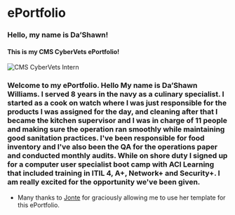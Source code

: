 # ePortfolio
### Hello, my name is Da’Shawn!
#### This is my CMS CyberVets ePortfolio!
![CMS CyberVets Intern](https://camo.githubusercontent.com/fd2ba29b17314a28305969722d14bea4429b426222aff344d00a46eae71a1ae0/68747470733a2f2f6d656469612d657870312e6c6963646e2e636f6d2f646d732f696d6167652f43344531424151483435343856744b4e5772772f636f6d70616e792d6261636b67726f756e645f31303030302f302f313634383438313334333935383f653d3231343734383336343726763d6265746126743d33366a4a70555171516d4a6f34734658333758454b6c6c6c7847755a56582d703843625642436d4d4f6463)
### Welcome to my ePortfolio. Hello My name is Da’Shawn Williams. I served 8 years in the navy as a culinary specialist. I started as a cook on watch where I was just responsible for the products I was assigned for the day, and cleaning  after that I became the kitchen supervisor and I was in charge of 11 people and making sure the operation ran smoothly while maintaining good sanitation practices.  I've been responsible for food inventory and I've also been the QA for the operations paper and conducted monthly audits.  While on shore duty I signed up for a  computer user specialist boot camp with ACI Learning that included training in ITIL 4, A+, Network+  and Security+.  I am  really excited for the opportunity we've been given.


* Many thanks to [Jonte](https://github.com/JD101110/ePortfolio) for graciously allowing me to use her template for this ePortfolio.
